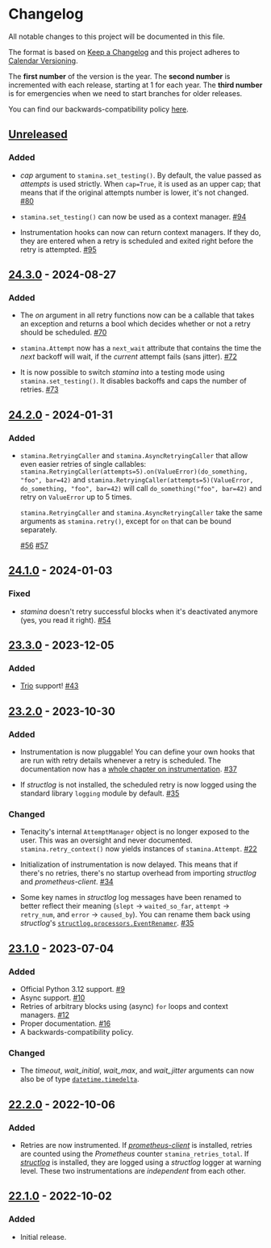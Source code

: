 # Changelog

All notable changes to this project will be documented in this file.

The format is based on [Keep a Changelog](https://keepachangelog.com/en/1.0.0/) and this project adheres to [Calendar Versioning](https://calver.org/).

The **first number** of the version is the year.
The **second number** is incremented with each release, starting at 1 for each year.
The **third number** is for emergencies when we need to start branches for older releases.

You can find our backwards-compatibility policy [here](https://github.com/hynek/stamina/blob/main/.github/SECURITY.md).

<!-- changelog follows -->


## [Unreleased](https://github.com/hynek/stamina/compare/24.3.0...HEAD)

### Added

- *cap* argument to `stamina.set_testing()`.
  By default, the value passed as *attempts* is used strictly.
  When `cap=True`, it is used as an upper cap; that means that if the original attempts number is lower, it's not changed.
  [#80](https://github.com/hynek/stamina/pull/80)

- `stamina.set_testing()` can now be used as a context manager.
  [#94](https://github.com/hynek/stamina/pull/94)

- Instrumentation hooks can now can return context managers.
  If they do, they are entered when a retry is scheduled and exited right before the retry is attempted.
  [#95](https://github.com/hynek/stamina/pull/95)


## [24.3.0](https://github.com/hynek/stamina/compare/24.2.0...24.3.0) - 2024-08-27

### Added

- The *on* argument in all retry functions now can be a callable that takes an exception and returns a bool which decides whether or not a retry should be scheduled.
  [#70](https://github.com/hynek/stamina/pull/70)

- `stamina.Attempt` now has a `next_wait` attribute that contains the time the *next* backoff will wait, if the *current* attempt fails (sans jitter).
  [#72](https://github.com/hynek/stamina/pull/72)

- It is now possible to switch *stamina* into a testing mode using `stamina.set_testing()`.
  It disables backoffs and caps the number of retries.
  [#73](https://github.com/hynek/stamina/pull/73)


## [24.2.0](https://github.com/hynek/stamina/compare/24.1.0...24.2.0) - 2024-01-31

### Added

- `stamina.RetryingCaller` and `stamina.AsyncRetryingCaller` that allow even easier retries of single callables: `stamina.RetryingCaller(attempts=5).on(ValueError)(do_something, "foo", bar=42)` and `stamina.RetryingCaller(attempts=5)(ValueError, do_something, "foo", bar=42)` will call `do_something("foo", bar=42)` and retry on `ValueError` up to 5 times.

  `stamina.RetryingCaller` and `stamina.AsyncRetryingCaller` take the same arguments as `stamina.retry()`, except for `on` that can be bound separately.

  [#56](https://github.com/hynek/stamina/pull/56)
  [#57](https://github.com/hynek/stamina/pull/57)


## [24.1.0](https://github.com/hynek/stamina/compare/23.3.0...24.1.0) - 2024-01-03

### Fixed

- *stamina* doesn't retry successful blocks when it's deactivated anymore (yes, you read it right).
  [#54](https://github.com/hynek/stamina/pull/54)


## [23.3.0](https://github.com/hynek/stamina/compare/23.2.0...23.3.0) - 2023-12-05

### Added

- [Trio](https://trio.readthedocs.io/) support!
  [#43](https://github.com/hynek/stamina/pull/43)


## [23.2.0](https://github.com/hynek/stamina/compare/23.1.0...23.2.0) - 2023-10-30

### Added

- Instrumentation is now pluggable!
  You can define your own hooks that are run with retry details whenever a retry is scheduled.
  The documentation now has a [whole chapter on instrumentation](https://stamina.hynek.me/en/stable/instrumentation.html).
  [#37](https://github.com/hynek/stamina/pull/37)

- If *structlog* is not installed, the scheduled retry is now logged using the standard library `logging` module by default.
  [#35](https://github.com/hynek/stamina/pull/35)


### Changed

- Tenacity's internal `AttemptManager` object is no longer exposed to the user.
  This was an oversight and never documented.
  `stamina.retry_context()` now yields instances of `stamina.Attempt`.
  [#22](https://github.com/hynek/stamina/pull/22)

- Initialization of instrumentation is now delayed.
  This means that if there's no retries, there's no startup overhead from importing *structlog* and *prometheus-client*.
  [#34](https://github.com/hynek/stamina/pull/34)

- Some key names in *structlog* log messages have been renamed to better reflect their meaning (`slept` → `waited_so_far`, `attempt` → `retry_num`, and `error` → `caused_by`).
  You can rename them back using *structlog*'s [`structlog.processors.EventRenamer`](https://www.structlog.org/en/stable/api.html#structlog.processors.EventRenamer).
  [#35](https://github.com/hynek/stamina/pull/35)


## [23.1.0](https://github.com/hynek/stamina/compare/22.2.0...23.1.0) - 2023-07-04

### Added

- Official Python 3.12 support.
  [#9](https://github.com/hynek/stamina/pull/9)
- Async support.
  [#10](https://github.com/hynek/stamina/pull/10)
- Retries of arbitrary blocks using (async) `for` loops and context managers.
  [#12](https://github.com/hynek/stamina/pull/12)
- Proper documentation.
  [#16](https://github.com/hynek/stamina/pull/16)
- A backwards-compatibility policy.


### Changed

- The *timeout*, *wait_initial*, *wait_max*, and *wait_jitter* arguments can now also be of type [`datetime.timedelta`](https://docs.python.org/3/library/datetime.html#datetime.timedelta).


## [22.2.0](https://github.com/hynek/stamina/compare/22.1.0...22.2.0) - 2022-10-06

### Added

- Retries are now instrumented.
  If [*prometheus-client*](https://github.com/prometheus/client_python) is installed, retries are counted using the *Prometheus* counter `stamina_retries_total`.
  If [*structlog*](https://www.structlog.org/) is installed, they are logged using a *structlog* logger at warning level.
  These two instrumentations are *independent* from each other.


## [22.1.0](https://github.com/hynek/stamina/tree/22.1.0) - 2022-10-02

### Added

- Initial release.
